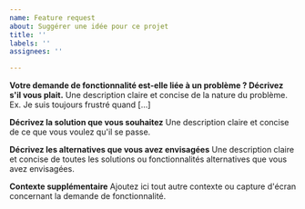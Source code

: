 ```yaml
---
name: Feature request
about: Suggérer une idée pour ce projet
title: ''
labels: ''
assignees: ''

---
```


**Votre demande de fonctionnalité est-elle liée à un problème ? Décrivez s'il vous plait.**
Une description claire et concise de la nature du problème. Ex. Je suis toujours frustré quand [...]

**Décrivez la solution que vous souhaitez**
Une description claire et concise de ce que vous voulez qu'il se passe.

**Décrivez les alternatives que vous avez envisagées**
Une description claire et concise de toutes les solutions ou fonctionnalités alternatives que vous avez envisagées.

**Contexte supplémentaire**
Ajoutez ici tout autre contexte ou capture d'écran concernant la demande de fonctionnalité.
